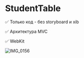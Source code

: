 # StudentTable


✅ Только код - без storyboard и xib

✅ Архитектура MVC

✅ WebKit


![IMG_0156](https://user-images.githubusercontent.com/76651795/103445359-182e1780-4c84-11eb-8270-92b155a04356.PNG)

